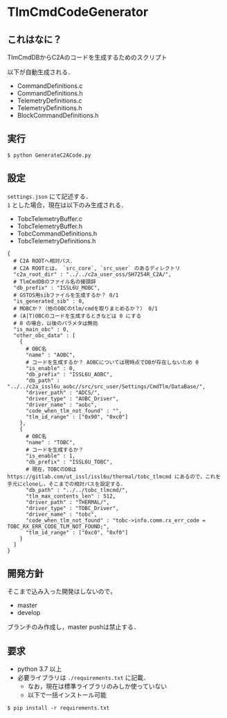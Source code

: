 # TlmCmdCodeGenerator
## これはなに？
TlmCmdDBからC2Aのコードを生成するためのスクリプト

以下が自動生成される．
- CommandDefinitions.c
- CommandDefinitions.h
- TelemetryDefinitions.c
- TelemetryDefinitions.h
- BlockCommandDefinitions.h

## 実行
```
$ python GenerateC2ACode.py
```

## 設定
`settings.json` にて記述する．  
`1` とした場合，現在は以下のみ生成される．
- TobcTelemetryBuffer.c
- TobcTelemetryBuffer.h
- TobcCommandDefinitions.h
- TobcTelemetryDefinitions.h

```
{
  # C2A ROOTへ相対パス．
  # C2A ROOTとは， `src_core`, `src_user` のあるディレクトリ
  "c2a_root_dir" : "../../c2a_user_oss/SH7254R_C2A/",
  # TlmCmdDBのファイル名の接頭辞
  "db_prefix" : "ISSL6U_MOBC",
  # GSTOS用sibファイルを生成するか？ 0/1
  "is_generated_sib" : 0,
  # MOBCか？（他のOBCのtlm/cmdを取りまとめるか？） 0/1
  # (A|T)OBCのコードを生成するときなどは 0 にする
  # 0 の場合，以後のパラメタは無効
  "is_main_obc" : 0,
  "other_obc_data" : [
    {
      # OBC名
      "name" : "AOBC",
      # コードを生成するか？ AOBCについては現時点でDBが存在しないため 0
      "is_enable" : 0,
      "db_prefix" : "ISSL6U_AOBC",
      "db_path" : "../../c2a_issl6u_aobc//src/src_user/Settings/CmdTlm/DataBase/",
      "driver_path" : "ADCS/",
      "driver_type" : "AOBC_Driver",
      "driver_name" : "aobc",
      "code_when_tlm_not_found" : "",
      "tlm_id_range" : ["0x90", "0xc0"]
    },
    {
      # OBC名
      "name" : "TOBC",
      # コードを生成するか？
      "is_enable" : 1,
      "db_prefix" : "ISSL6U_TOBC",
      # 現在，TOBCのDBは https://gitlab.com/ut_issl/issl6u/thermal/tobc_tlmcmd にあるので，これを手元にcloneし，そこまでの相対パスを設定する．
      "db_path" : "../../tobc_tlmcmd/",
      "tlm_max_contents_len" : 512,
      "driver_path" : "THERMAL/",
      "driver_type" : "TOBC_Driver",
      "driver_name" : "tobc",
      "code_when_tlm_not_found" : "tobc->info.comm.rx_err_code = TOBC_RX_ERR_CODE_TLM_NOT_FOUND;",
      "tlm_id_range" : ["0xc0", "0xf0"]
    }
  ]
}
```


## 開発方針
そこまで込み入った開発はしないので，

- master
- develop

ブランチのみ作成し，master pushは禁止する．


## 要求
- python 3.7 以上
- 必要ライブラリは `./requirements.txt` に記載．
	- なお，現在は標準ライブラリのみしか使っていない
	- 以下で一括インストール可能
```
$ pip install -r requirements.txt
```
